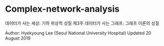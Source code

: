 # Complex-network-analysis

데이터가 사는 세상: 기하 위상적 성질 
제3주 데이터가 사는 그래프: 그래프 이론의 성질 

Author: Hyekyoung Lee (Seoul National University Hospital) 
Updated 20 August 2019

